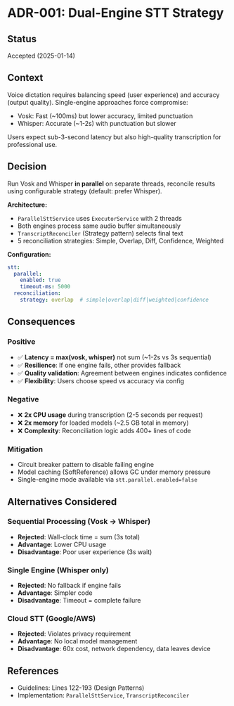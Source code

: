 # ADR-001: Dual-Engine STT Strategy

## Status
Accepted (2025-01-14)

## Context
Voice dictation requires balancing speed (user experience) and accuracy (output quality). Single-engine approaches force compromise:
- Vosk: Fast (~100ms) but lower accuracy, limited punctuation
- Whisper: Accurate (~1-2s) with punctuation but slower

Users expect sub-3-second latency but also high-quality transcription for professional use.

## Decision
Run Vosk and Whisper **in parallel** on separate threads, reconcile results using configurable strategy (default: prefer Whisper).

**Architecture:**
- `ParallelSttService` uses `ExecutorService` with 2 threads
- Both engines process same audio buffer simultaneously
- `TranscriptReconciler` (Strategy pattern) selects final text
- 5 reconciliation strategies: Simple, Overlap, Diff, Confidence, Weighted

**Configuration:**
```yaml
stt:
  parallel:
    enabled: true
    timeout-ms: 5000
  reconciliation:
    strategy: overlap  # simple|overlap|diff|weighted|confidence
```

## Consequences

### Positive
- ✅ **Latency = max(vosk, whisper)** not sum (~1-2s vs 3s sequential)
- ✅ **Resilience**: If one engine fails, other provides fallback
- ✅ **Quality validation**: Agreement between engines indicates confidence
- ✅ **Flexibility**: Users choose speed vs accuracy via config

### Negative
- ❌ **2x CPU usage** during transcription (2-5 seconds per request)
- ❌ **2x memory** for loaded models (~2.5 GB total in memory)
- ❌ **Complexity**: Reconciliation logic adds 400+ lines of code

### Mitigation
- Circuit breaker pattern to disable failing engine
- Model caching (SoftReference) allows GC under memory pressure
- Single-engine mode available via `stt.parallel.enabled=false`

## Alternatives Considered

### Sequential Processing (Vosk → Whisper)
- **Rejected**: Wall-clock time = sum (3s total)
- **Advantage**: Lower CPU usage
- **Disadvantage**: Poor user experience (3s wait)

### Single Engine (Whisper only)
- **Rejected**: No fallback if engine fails
- **Advantage**: Simpler code
- **Disadvantage**: Timeout = complete failure

### Cloud STT (Google/AWS)
- **Rejected**: Violates privacy requirement
- **Advantage**: No local model management
- **Disadvantage**: 60x cost, network dependency, data leaves device

## References
- Guidelines: Lines 122-193 (Design Patterns)
- Implementation: `ParallelSttService`, `TranscriptReconciler`
